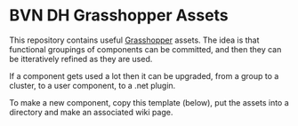 # BVN DH Grasshopper Assets #

This repository contains useful [Grasshopper](http://www.grasshopper3d.com/ "The Grasshopper website") assets. The idea is that functional groupings of components can be committed, and then they can be itteratively refined as they are used.

If a component gets used a lot then it can be upgraded, from a group to a cluster, to a user component, to a .net plugin.

To make a new component, copy this template (below), put the assets into a directory and make an associated wiki page. 
